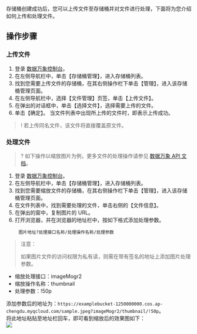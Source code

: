 
存储桶创建成功后，您可以上传文件至存储桶并对文件进行处理，下面将为您介绍如何上传和处理文件。

## 操作步骤

### 上传文件
1. 登录 [数据万象控制台](https://console.cloud.tencent.com/ci)。
2. 在左侧导航栏中，单击【存储桶管理】，进入存储桶列表。
3. 找到您需要上传文件的存储桶，在其右侧操作栏下单击【管理】，进入该存储桶管理页面。
4. 在左侧导航栏中，选择【文件管理】页签，单击【上传文件】。
5. 在弹出的对话框中，单击【选择文件】，选择需要上传的文件。
6. 单击【确定】。
当文件列表中出现所上传的文件时，即表示上传成功。
>! 若上传同名文件，该文件将直接覆盖原文件。
>

### 处理文件

>? 如下操作以缩放图片为例，更多文件的处理操作请参见 [数据万象 API 文档](https://cloud.tencent.com/document/product/460/6817)。
>
1. 登录 [数据万象控制台](https://console.cloud.tencent.com/ci)。
2. 在左侧导航栏中，单击【存储桶管理】，进入存储桶列表。
3. 找到您需要缩放文件的存储桶，在其右侧操作栏下单击【管理】，进入该存储桶管理页面。
4. 在文件列表中，找到需要处理的文件，单击右侧的【文件信息】。
5. 在弹出的窗中，复制图片的 URL。
8. 打开浏览器，并在浏览器的地址栏中，按如下格式添加处理参数。
<pre>
	<code class="language-sh">图片地址?处理接口名称/处理操作名称/处理参数</code>
</pre>
<blockquote class="d-mod-notice">
	<div class="d-mod-title d-notice-title">
		<i class="d-icon-notice"></i>注意：
	</div>
  <p>如果图片文件的访问权限为私有读，则需在带有签名的地址上添加图片处理参数。</p>
</blockquote>
 <ul>
	 <li>缩放处理接口：imageMogr2</li>
	 <li>缩放操作名称：thumbnail</li>
	 <li>处理参数：!50p</li>
	</ul>
添加参数后的地址为：<code>https://examplebucket-1250000000.cos.ap-chengdu.myqcloud.com/sample.jpeg?imageMogr2/thumbnail/!50p</code>。
</br>
将此地址粘贴至地址栏回车，即可看到缩放后的效果图如下：
</br>
<img src="https://main.qcloudimg.com/raw/f48dba67ddfac797136a552dc6a14816.jpg"></img>


